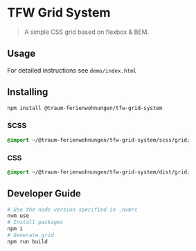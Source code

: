# TFW Grid System
> A simple CSS grid based on flexbox & BEM.

## Usage
For detailed instructions see `demo/index.html`

## Installing

```bash
npm install @traum-ferienwohnungen/tfw-grid-system
```

### SCSS
```scss
@import ~/@traum-ferienwohnungen/tfw-grid-system/scss/grid;
```

### CSS
```css
@import ~/@traum-ferienwohnungen/tfw-grid-system/dist/grid;
```

## Developer Guide

```bash
# Use the node version specified in .nvmrc
nvm use
# Install packages
npm i
# Generate grid
npm run build
```

